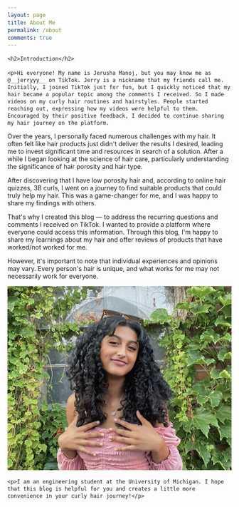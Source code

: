 ```yaml
---
layout: page
title: About Me
permalink: /about
comments: true
---
```


<div class="row justify-content-between">
  <div class="col-md-8 pr-5">

    <h2>Introduction</h2>

    <p>Hi everyone! My name is Jerusha Manoj, but you may know me as @__jerryyy__ on TikTok. Jerry is a nickname that my friends call me. Initially, I joined TikTok just for fun, but I quickly noticed that my hair became a popular topic among the comments I received. So I made videos on my curly hair routines and hairstyles. People started reaching out, expressing how my videos were helpful to them. Encouraged by their positive feedback, I decided to continue sharing my hair journey on the platform.

Over the years, I personally faced numerous challenges with my hair. It often felt like hair products just didn't deliver the results I desired, leading me to invest significant time and resources in search of a solution. After a while I began looking at the science of hair care, particularly understanding the significance of hair porosity and hair type.

After discovering that I have low porosity hair and, according to online hair quizzes, 3B curls, I went on a journey to find suitable products that could truly help my hair. This was a game-changer for me, and I was happy to share my findings with others.

That's why I created this blog — to address the recurring questions and comments I received on TikTok. I wanted to provide a platform where everyone could access this information. Through this blog, I'm happy to share my learnings about my hair and offer reviews of products that have worked/not worked for me.

However, it's important to note that individual experiences and opinions may vary. Every person's hair is unique, and what works for me may not necessarily work for everyone.</p>


![About-Me-Image](/assets/images/about-me-1.png)



    <p>I am an engineering student at the University of Michigan. I hope that this blog is helpful for you and creates a little more convenience in your curly hair journey!</p>

  </div>
</div>
